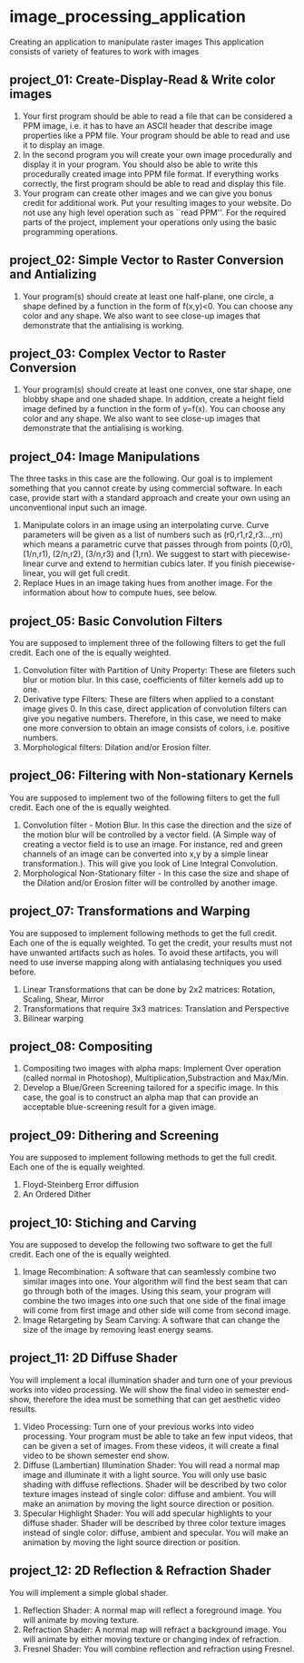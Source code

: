 # image_processing_application
Creating an application to manipulate raster images
This application consists of variety of features to work with images 
## project_01: Create-Display-Read & Write color images
  1. Your first program should be able to read a file that can be considered a PPM image, i.e. it has to have an ASCII header that describe image properties like a PPM file. Your program should be able to read and use it to display an image.
  2. In the second program you will create your own image procedurally and display it in your program. You should also be able to write this procedurally created image into PPM file format. If everything works correctly, the first program should be able to read and display this file.
  3. Your program can create other images and we can give you bonus credit for additional work. Put your resulting images to your website. Do not use any high level operation such as ``read PPM''. For the required parts of the project, implement your operations only using the basic programming operations.
## project_02: Simple Vector to Raster Conversion and Antializing
  1. Your program(s) should create at least one half-plane, one circle, a shape defined by a function in the form of f(x,y)<0. You can choose any color and any shape. We also want to see close-up images that demonstrate that the antialising is working.
## project_03: Complex Vector to Raster Conversion
  1. Your program(s) should create at least one convex, one star shape, one blobby shape and one shaded shape. In addition, create a height field image defined by a function in the form of y=f(x). You can choose any color and any shape. We also want to see close-up images that demonstrate that the antialising is working.
## project_04: Image Manipulations
  The three tasks in this case are the following. Our goal is to implement something that you cannot create by using commercial software. In each case, provide start with a standard approach and create your own using an unconventional input such an image.

  1. Manipulate colors in an image using an interpolating curve. Curve parameters will be given as a list of numbers such as (r0,r1,r2,r3...,rn) which means a parametric curve that passes through from points (0,r0), (1/n,r1), (2/n,r2), (3/n,r3) and (1,rn). We suggest to start with piecewise-linear curve and extend to hermitian cubics later. If you finish piecewise-linear, you will get full credit.
  2. Replace Hues in an image taking hues from another image. For the information about how to compute hues, see below.
## project_05: Basic Convolution Filters
You are supposed to implement three of the following filters to get the full credit. Each one of the is equally weighted.
  1. Convolution filter with Partition of Unity Property: These are fileters such blur or motion blur. In this case, coefficients of filter kernels add up to one.
  2. Derivative type Filters: These are filters when applied to a constant image gives 0. In this case, direct application of convolution filters can give you negative numbers. Therefore, in this case, we need to make one more conversion to obtain an image consists of colors, i.e. positive numbers.
  3. Morphological filters: Dilation and/or Erosion filter.
## project_06: Filtering with Non-stationary Kernels
You are supposed to implement two of the following filters to get the full credit. Each one of the is equally weighted.
  1. Convolution filter - Motion Blur. In this case the direction and the size of the motion blur will be controlled by a vector field. (A Simple way of creating a vector field is to use an image. For instance, red and green channels of an image can be converted into x,y by a simple linear transformation.). This will give you look of Line Integral Convolution.
  2. Morphological Non-Stationary filter - In this case the size and shape of the Dilation and/or Erosion filter will be controlled by another image.
## project_07: Transformations and Warping
You are supposed to implement following methods to get the full credit. Each one of the is equally weighted. To get the credit, your results must not have unwanted artifacts such as holes. To avoid these artifacts, you will need to use inverse mapping along with antialasing techniques you used before.
  1. Linear Transformations that can be done by 2x2 matrices: Rotation, Scaling, Shear, Mirror
  2. Transformations that require 3x3 matrices: Translation and Perspective
  2. Bilinear warping
## project_08: Compositing
  1. Compositing two images with alpha maps: Implement Over operation (called normal in Photoshop), Multiplication,Substraction and Max/Min.
  2. Develop a Blue/Green Screening tailored for a specific image. In this case, the goal is to construct an alpha map that can provide an acceptable blue-screening result for a given image.
## project_09: Dithering and Screening
You are supposed to implement following methods to get the full credit. Each one of the is equally weighted.
  1. Floyd-Steinberg Error diffusion
  2. An Ordered Dither
## project_10: Stiching and Carving
You are supposed to develop the following two software to get the full credit. Each one of the is equally weighted.
  1. Image Recombination: A software that can seamlessly combine two similar images into one. Your algorithm will find the best seam that can go through both of the images. Using this seam, your program will combine the two images into one such that one side of the final image will come from first image and other side will come from second image.
  2. Image Retargeting by Seam Carving: A software that can change the size of the image by removing least energy seams.
## project_11: 2D Diffuse Shader
You will implement a local illumination shader and turn one of your previous works into video processing. We will show the final video in semester end-show, therefore the idea must be something that can get aesthetic video results.
  1. Video Processing: Turn one of your previous works into video processing. Your program must be able to take an few input videos, that can be given a set of images. From these videos, it will create a final video to be shown semester end show.
  2. Diffuse (Lambertian) Illumination Shader: You will read a normal map image and illuminate it with a light source. You will only use basic shading with diffuse reflections. Shader will be described by two color texture images instead of single color: diffuse and ambient. You will make an animation by moving the light source direction or position.
  3. Specular Highlight Shader: You will add specular highlights to your diffuse shader. Shader will be described by three color texture images instead of single color: diffuse, ambient and specular. You will make an animation by moving the light source direction or position.
## project_12: 2D Reflection & Refraction Shader
You will implement a simple global shader.
  1. Reflection Shader: A normal map will reflect a foreground image. You will animate by moving texture.
  2. Refraction Shader: A normal map will refract a background image. You will animate by either moving texture or changing index of refraction.
  3. Fresnel Shader: You will combine reflection and refraction using Fresnel.
